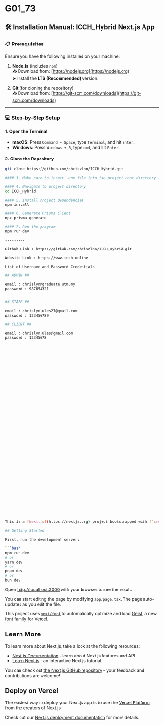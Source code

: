 
# G01_73


## 🛠️ Installation Manual: ICCH_Hybrid Next.js App

### 📋 Prerequisites

Ensure you have the following installed on your machine:

1. **Node.js** (includes `npm`)  
   📥 Download from: [https://nodejs.org](https://nodejs.org)  
   ➤ Install the **LTS (Recommended)** version.

2. **Git** (for cloning the repository)  
   📥 Download from: [https://git-scm.com/downloads](https://git-scm.com/downloads)

---

### 💻 Step-by-Step Setup

#### 1. Open the Terminal

- **macOS**: Press `Command + Space`, type `Terminal`, and hit `Enter`.
- **Windows**: Press `Windows + R`, type `cmd`, and hit `Enter`.

#### 2. Clone the Repository

```bash
git clone https://github.com/chriszlnn/ICCH_Hybrid.git

#### 3. Make sure to insert .env file into the project root directory (same level as package.json)

#### 4. Navigate to project directory
cd ICCH_Hybrid

#### 5. Install Project Dependencies
npm install

#### 6. Generate Prisma Client
npx prisma generate

#### 7. Run the program
npm run dev

---------

Github Link : https://github.com/chriszlnn/ICCH_Hybrid.git

Website Link : https://www.icch.online

List of Username and Password Credentials

## ADMIN ##

email : chrislyn@graduate.utm.my
password : 987654321


## STAFF ##

email : chrislynjules27@gmail.com
password : 123456789

## CLIENT ##

email : chrislynjules@gmail.com
password : 12345678










































This is a [Next.js](https://nextjs.org) project bootstrapped with [`create-next-app`](https://nextjs.org/docs/app/api-reference/cli/create-next-app).

## Getting Started

First, run the development server:

```bash
npm run dev
# or
yarn dev
# or
pnpm dev
# or
bun dev
```

Open [http://localhost:3000](http://localhost:3000) with your browser to see the result.

You can start editing the page by modifying `app/page.tsx`. The page auto-updates as you edit the file.

This project uses [`next/font`](https://nextjs.org/docs/app/building-your-application/optimizing/fonts) to automatically optimize and load [Geist](https://vercel.com/font), a new font family for Vercel.

## Learn More

To learn more about Next.js, take a look at the following resources:

- [Next.js Documentation](https://nextjs.org/docs) - learn about Next.js features and API.
- [Learn Next.js](https://nextjs.org/learn) - an interactive Next.js tutorial.

You can check out [the Next.js GitHub repository](https://github.com/vercel/next.js) - your feedback and contributions are welcome!

## Deploy on Vercel

The easiest way to deploy your Next.js app is to use the [Vercel Platform](https://vercel.com/new?utm_medium=default-template&filter=next.js&utm_source=create-next-app&utm_campaign=create-next-app-readme) from the creators of Next.js.

Check out our [Next.js deployment documentation](https://nextjs.org/docs/app/building-your-application/deploying) for more details.
